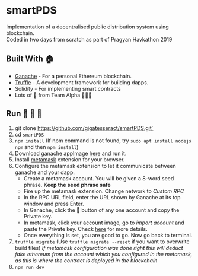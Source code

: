 # smartPDS
Implementation of a decentralised public distribution system using blockchain.    
Coded in two days from scratch as part of Pragyan Havkathon 2019

## Built With :house:   
* [Ganache](https://truffleframework.com/ganache) - For a personal Ethereum blockchain. 
* [Truffle](https://truffleframework.com/) - A development framework for building dapps.
* Solidity - For implementing smart contracts
* Lots of :blue_heart: from Team Alpha :wolf::wolf::wolf:




## Run :runner: :runner: :runner:    
1. git clone https://github.com/gigatesseract/smartPDS.git`
1. cd `smartPDS`
1. `npm install` (If npm command is not found, try `sudo apt install nodejs npm` and then `npm install`)
1. Download ganache appImage [here](https://truffleframework.com/ganache) and run it.    
1. Install [metamask](https://metamask.io/) extension for your browser.    
1. Configure the metamask extension to let it communicate between ganache and your dapp.     
    * Create a metamask account. You will be given a 8-word seed phrase. **Keep the seed phrase safe**    
    * Fire up the metamask extension. Change network to *Custom RPC*    
    * In the RPC URL field, enter the URL shown by Ganache at its top window and press Enter. 
    * In Ganache, click the :key: button of any one account and copy the Private key.
    * In metamask, click your account image, go to *import account* and paste the Private key. Check [here](https://truffleframework.com/docs/truffle/getting-started/truffle-with-metamask) for more details. 
    * Once everything is set, you are good to go. Now go back to terminal. 
1. `truffle migrate` (Use `truffle migrate --reset` if you want to overwrite build files)  *If metamask configuration was done right this will deduct fake ethereum from the account which you configured in the metamask, as this is where the contract is deployed in the blockchain*
1. `npm run dev`

